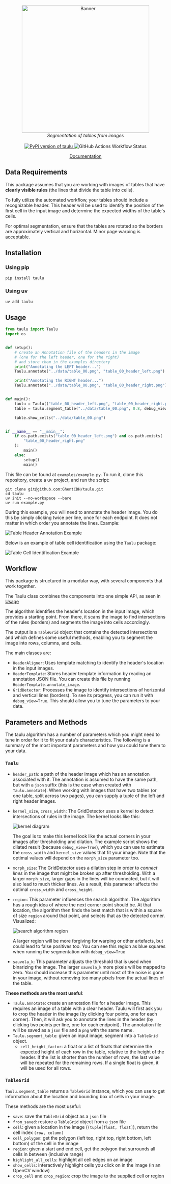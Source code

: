 <p align="center">
  <img src="./data/banner.svg" alt="Banner" width="400"/>
  <br>
  <i>Segmentation of tables from images</i>
  <br>
  <br>
  <a href="https://pypi.org/project/taulu/">
    <img src="https://img.shields.io/pypi/v/taulu" alt="PyPi version of taulu" />
  </a>
  <img alt="GitHub Actions Workflow Status" src="https://img.shields.io/github/actions/workflow/status/ghentcdh/taulu/maturin.yml">
</p>

<p align="center">
<a href="https://ghentcdh.github.io/taulu">Documentation</a>
</p>

## Data Requirements

This package assumes that you are working with images of tables that have **clearly visible rules** (the lines that divide the table into cells).

To fully utilize the automated workflow, your tables should include a recognizable header. This header will be used to identify the position of the first cell in the input image and determine the expected widths of the table's cells.

For optimal segmentation, ensure that the tables are rotated so the borders are approximately vertical and horizontal. Minor page warping is acceptable.

## Installation

### Using pip

```sh
pip install taulu
```

### Using uv

```sh
uv add taulu
```

## Usage

```python
from taulu import Taulu
import os


def setup():
    # create an Annotation file of the headers in the image
    # (one for the left header, one for the right)
    # and store them in the examples directory
    print("Annotating the LEFT header...")
    Taulu.annotate("../data/table_00.png", "table_00_header_left.png")

    print("Annotating the RIGHT header...")
    Taulu.annotate("../data/table_00.png", "table_00_header_right.png")


def main():
    taulu = Taulu(("table_00_header_left.png", "table_00_header_right.png"))
    table = taulu.segment_table("../data/table_00.png", 0.8, debug_view=True)

    table.show_cells("../data/table_00.png")


if __name__ == "__main__":
    if os.path.exists("table_00_header_left.png") and os.path.exists(
        "table_00_header_right.png"
    ):
        main()
    else:
        setup()
        main()
```

This file can be found at `examples/example.py`. To run it, clone this repository, create a uv
project, and run the script:

```
git clone git@github.com:GhentCDH/taulu.git
cd taulu
uv init --no-workspace --bare
uv run example.py
```

During this example, you will need to annotate the header image. You do this by simply clicking twice per line, once for each endpoint. It does not matter in which order you annotate the lines. Example:

![Table Header Annotation Example](./data/header_annotation.png)

Below is an example of table cell identification using the `Taulu` package:

![Table Cell Identification Example](./data/example_segmentation.gif)

## Workflow

This package is structured in a modular way, with several components that work together.

The Taulu class combines the components into one simple API, as seen in [Usage](#usage)

The algorithm identifies the header's location in the input image, which provides a starting point. From there, it scans the image to find intersections of the rules (borders) and segments the image into cells accordingly.

The output is a `TableGrid` object that contains the detected intersections and which defines some useful methods, enabling you to segment the image into rows, columns, and cells.

The main classes are:

- `HeaderAligner`: Uses template matching to identify the header's location in the input images.
- `HeaderTemplate`: Stores header template information by reading an annotation JSON file. You can create this file by running `HeaderTemplate.annotate_image`.
- `GridDetector`: Processes the image to identify intersections of horizontal and vertical lines (borders). To see its progress, you can run it with `debug_view=True`. This should allow you to tune the parameters to your data.

## Parameters and Methods

The taulu algorithm has a number of parameters which you might need to tune in order for it to fit your data's characteristics.
The following is a summary of the most important parameters and how you could tune them to your data.

### `Taulu`

- `header_path`: a path of the header image which has an annotation associated with it. The annotation is assumed to have the same path, but with a `json` suffix (this is the case when created with `Taulu.annotate`). When working with images that have two tables (or one table, split across two pages), you can supply a tuple of the left and right header images.
- `kernel_size`, `cross_width`: The GridDetector uses a kernel to detect intersections of rules in the image. The kernel looks like this:

  ![kernel diagram](./data/kernel.svg)

  The goal is to make this kernel look like the actual corners in your images after thresholding and dilation. The example script shows the dilated result (because `debug_view=True`), which you can use to estimate the `cross_width` and `kernel_size` values that fit your image.
  Note that the optimal values will depend on the `morph_size` parameter too.

- `morph_size`: The GridDetector uses a dilation step in order to _connect lines_ in the image that might be broken up after thresholding. With a larger `morph_size`, larger gaps in the lines will be connected, but it will also lead to much thicker lines. As a result, this parameter affects the optimal `cross_width` and `cross_height`.
- `region`: This parameter influences the search algorithm. The algorithm has a rough idea of where the next corner point should be. At that location, the algorithm then finds the best match that is within a square of size `region` around that point, and selects that as the detected corner. Visualized:

  ![search algorithm region](./data/search.svg)

  A larger region will be more forgiving for warping or other artefacts, but could lead to false positives too. You can see this region as blue squares when running the segmentation with `debug_view=True`

- `sauvola_k`: This parameter adjusts the threshold that is used when binarizing the image. The larger `sauvola_k` more pixels will be mapped to zero. You should increase this parameter until most of the noise is gone in your image, without removing too many pixels from the actual lines of the table.

**These methods are the most useful**:

- `Taulu.annotate`: create an annotation file for a header image. This requires an image of a table with a clear header. Taulu will first ask you to crop the header in the image (by clicking four points, one for each corner). Then, it will ask you to annotate the lines in the header (by clicking two points per line, one for each endpoint). The annotation file will be saved as a `json` file and a `png` with the same name.
- `Taulu.segment_table`: given an input image, segment into a `TableGrid` object.
  - `cell_height_factor`: a float or a list of floats that determine the expected height of each row in the table, relative to the height of the header. If the list is shorter than the number of rows, the last value will be repeated for the remaining rows. If a single float is given, it will be used for all rows.

### `TableGrid`

`Taulu.segment_table` returns a `TableGrid` instance, which you can use to get information about the location and bounding box of cells in your image.

These methods are the most useful:

- `save`: save the `TableGrid` object as a `json` file
- `from_saved`: restore a `TableGrid` object from a `json` file
- `cell`: given a location in the image (`(tuple[float, float]`), return the cell index `(row, column)`
- `cell_polygon`: get the polygon (left top, right top, right bottom, left bottom) of the cell in the image
- `region`: given a start and end cell, get the polygon that surrounds all cells in between (inclusive range)
- `highlight_all_cells`: highlight all cell edges on an image
- `show_cells`: interactively highlight cells you click on in the image (in an OpenCV window)
- `crop_cell` and `crop_region`: crop the image to the supplied cell or region
